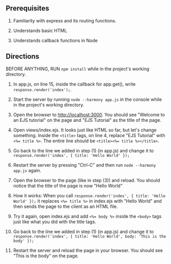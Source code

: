 ## Prerequisites

1. Familiarity with express and its routing functions.

2. Understands basic HTML

3. Understands callback functions in Node

## Directions

BEFORE ANYTHING, RUN `npm install` while in the project's working directory.

1. In app.js, on line 15, inside the callback for app.get(), write `response.render('index');`.

2. Start the server by running `node --harmony app.js` in the console while in the project's working directory.

3. Open the browser to <http://localhost:3000>. You should see "Welcome to an EJS tutorial" on the page and "EJS Tutorial"
    as the title of the page.

4. Open views/index.ejs. It looks just like HTML so far, but let's change something. Inside the `<title>` tags, 
    on line 4, replace "EJS Tutorial" with `<%= title %>`. The entire line should be `<title><%= title %></title>`.

5. Go back to the line we added in step (1) (in app.js) and change it to `response.render('index', { title: 'Hello World' });`

6. Restart the server by pressing "Ctrl-C" and then run `node --harmony app.js` again.

7. Open the browser to the page (like in step (3)) and reload. You should notice that the title of the page is now
    "Hello World"

8. How it works: When you call `response.render('index', { title: 'Hello World' });` it replaces `<%= title %>` in index.ejs
    with "Hello World" and then sends the page to the client as an HTML file.

9. Try it again, open index.ejs and add `<%= body %>` inside the `<body>` tags just like what you did with the title tags.

10. Go back to the line we added in step (1) (in app.js) and change it to 
    `response.render('index', { title: 'Hello World', body: 'This is the body' });`

11. Restart the server and reload the page in your browser. You should see "This is the body" on the page.
